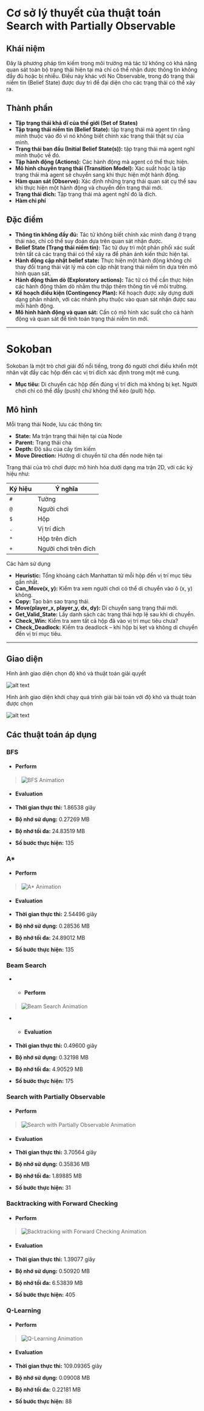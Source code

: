 # Cơ sở lý thuyết của thuật toán Search with Partially Observable

## Khái niệm

Đây là phương pháp tìm kiếm trong môi trường mà tác tử không có khả năng quan sát toàn bộ trạng thái hiện tại mà chỉ có thể nhận được thông tin không đầy đủ hoặc bị nhiễu. Điều này khác với No Observable, trong đó trạng thái niềm tin (Belief State) được duy trì để đại diện cho các trạng thái có thể xảy ra.

## Thành phần

- **Tập trạng thái khả dĩ của thế giới (Set of States)**
- **Tập trạng thái niềm tin (Belief State):** tập trạng thái mà agent tin rằng mình thuộc vào đó vì nó không biết chính xác trạng thái thật sự của mình.
- **Trạng thái ban đầu (Initial Belief State(s)):** tập trạng thái mà agent nghĩ mình thuộc về đó.
- **Tập hành động (Actions):** Các hành động mà agent có thể thực hiện.
- **Mô hình chuyển trạng thái (Transition Model):** Xác suất hoặc là tập trạng thái mà agent sẽ chuyển sang khi thực hiện một hành động.
- **Hàm quan sát (Observe):** Xác định những trạng thái quan sát cụ thể sau khi thực hiện một hành động và chuyển đến trạng thái mới.
- **Trạng thái đích:** Tập trạng thái mà agent nghĩ đó là đích.
- **Hàm chi phí**

## Đặc điểm

- **Thông tin không đầy đủ:** Tác tử không biết chính xác mình đang ở trạng thái nào, chỉ có thể suy đoán dựa trên quan sát nhận được.
- **Belief State (Trạng thái niềm tin):** Tác tử duy trì một phân phối xác suất trên tất cả các trạng thái có thể xảy ra để phản ánh kiến thức hiện tại.
- **Hành động cập nhật belief state:** Thực hiện một hành động không chỉ thay đổi trạng thái vật lý mà còn cập nhật trạng thái niềm tin dựa trên mô hình quan sát.
- **Hành động thăm dò (Exploratory actions):** Tác tử có thể cần thực hiện các hành động thăm dò nhằm thu thập thêm thông tin về môi trường.
- **Kế hoạch điều kiện (Contingency Plan):** Kế hoạch được xây dựng dưới dạng phân nhánh, với các nhánh phụ thuộc vào quan sát nhận được sau mỗi hành động.
- **Mô hình hành động và quan sát:** Cần có mô hình xác suất cho cả hành động và quan sát để tính toán trạng thái niềm tin mới.

---

# Sokoban

Sokoban là một trò chơi giải đố nổi tiếng, trong đó người chơi điều khiển một nhân vật đẩy các hộp đến các vị trí đích xác định trong một mê cung.

- **Mục tiêu:** Di chuyển các hộp đến đúng vị trí đích mà không bị kẹt. Người chơi chỉ có thể đẩy (push) chứ không thể kéo (pull) hộp.

## Mô hình

Mỗi trạng thái Node, lưu các thông tin:

- **State:** Ma trận trạng thái hiện tại của Node
- **Parent:** Trạng thái cha
- **Depth:** Độ sâu của cây tìm kiếm
- **Move Direction:** Hướng di chuyển từ cha đến node hiện tại

Trạng thái của trò chơi được mô hình hóa dưới dạng ma trận 2D, với các ký hiệu như:

| Ký hiệu | Ý nghĩa              |
|--------|----------------------|
| `#`    | Tường                |
| `@`    | Người chơi           |
| `$`    | Hộp                  |
| `.`    | Vị trí đích          |
| `*`    | Hộp trên đích        |
| `+`    | Người chơi trên đích |

Các hàm sử dụng

- **Heuristic:** Tổng khoảng cách Manhattan từ mỗi hộp đến vị trí mục tiêu gần nhất.
- **Can_Move(x, y):** Kiểm tra xem người chơi có thể di chuyển vào ô (x, y) không.
- **Copy:** Tạo bản sao trạng thái.
- **Move(player_x, player_y, dx, dy):** Di chuyển sang trạng thái mới.
- **Get_Valid_State:** Lấy danh sách các trạng thái hợp lệ sau khi di chuyển.
- **Check_Win:** Kiểm tra xem tất cả hộp đã vào vị trí mục tiêu chưa?
- **Check_Deadlock:** Kiểm tra deadlock – khi hộp bị kẹt và không di chuyển đến vị trí mục tiêu.

---

## Giao diện

Hình ảnh giao diện chọn độ khó và thuật toán giải quyết

![alt text](images/image.png)

Hình ảnh giao diện khởi chạy quá trình giải bài toán với độ khó và thuật toán được chọn

![alt text](images/image-1.png)

## Các thuật toán áp dụng

### BFS

- #### Perform

> ![BFS Animation](images/BFS.gif)

- #### Evaluation

- **Thời gian thực thi:** 1.86538 giây  
- **Bộ nhớ sử dụng:** 0.27269 MB  
- **Bộ nhớ tối đa:** 24.83519 MB  
- **Số bước thực hiện:** 135  

### A*

- #### Perform

> ![A* Animation](images/A_Star.gif)

- #### Evaluation

- **Thời gian thực thi:** 2.54496 giây  
- **Bộ nhớ sử dụng:** 0.28536 MB  
- **Bộ nhớ tối đa:** 24.89012 MB  
- **Số bước thực hiện:** 135  

### Beam Search

- - #### Perform

> ![Beam Search Animation](images/BeamSearch.gif)

- - #### Evaluation

- **Thời gian thực thi:** 0.49600 giây  
- **Bộ nhớ sử dụng:** 0.32198 MB  
- **Bộ nhớ tối đa:** 4.90529 MB  
- **Số bước thực hiện:** 175  

### Search with Partially Observable

- #### Perform

> ![Search with Partially Observable Animation](images/SearchwithPartiallyObservable.gif)

- #### Evaluation

- **Thời gian thực thi:** 3.70564 giây  
- **Bộ nhớ sử dụng:** 0.35836 MB  
- **Bộ nhớ tối đa:** 1.89885 MB  
- **Số bước thực hiện:** 31  

### Backtracking with Forward Checking

- #### Perform

> ![Backtracking with Forward Checking Animation](images/BackTracking.gif)

- #### Evaluation

- **Thời gian thực thi:** 1.39077 giây  
- **Bộ nhớ sử dụng:** 0.50920 MB  
- **Bộ nhớ tối đa:** 6.53839 MB  
- **Số bước thực hiện:** 405  

### Q-Learning

- #### Perform

> ![Q-Learning Animation](images/QLearning.gif)

- #### Evaluation

- **Thời gian thực thi:** 109.09365 giây  
- **Bộ nhớ sử dụng:** 0.09008 MB  
- **Bộ nhớ tối đa:** 0.22181 MB  
- **Số bước thực hiện:** 88  
